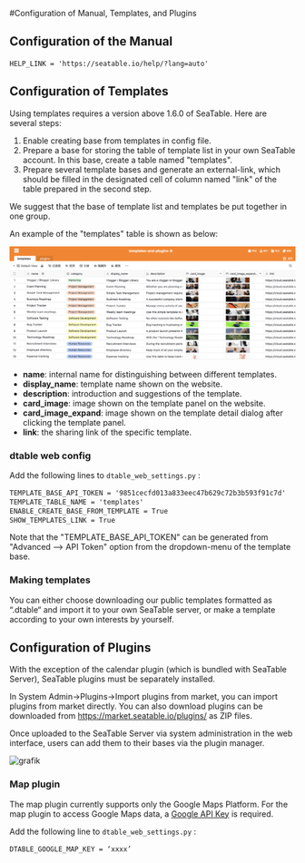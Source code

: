 #Configuration of Manual, Templates, and Plugins

## Configuration of the Manual 

```
HELP_LINK = 'https://seatable.io/help/?lang=auto'

```

## Configuration of Templates

Using templates requires a version above 1.6.0 of SeaTable.  Here are several steps:

1. Enable creating base from templates in config file.
2. Prepare a base for storing the table of template list in your own SeaTable account. In this base, create a table named "templates".
3. Prepare several template bases and generate an external-link, which should be filled in the designated cell of column named "link" of the table prepared in the second step.

We suggest that the base of template list and templates be put together in one group.

An example of the "templates" table is shown as below:

![](../images/auto-upload/image-1609905818016.png)

* **name**: internal name for distinguishing between different templates.
* **display_name**: template name shown on the website.
* **description**: introduction and suggestions of the template.
* **card_image**: image shown on the template panel on the website.
* **card_image_expand**: image shown on the template detail dialog after clicking the template panel.
* **link**: the sharing link of the specific template.

### dtable web config

Add the following lines to `dtable_web_settings.py` :

```
TEMPLATE_BASE_API_TOKEN = '9851cecfd013a833eec47b629c72b3b593f91c7d'  
TEMPLATE_TABLE_NAME = 'templates'
ENABLE_CREATE_BASE_FROM_TEMPLATE = True
SHOW_TEMPLATES_LINK = True

```

Note that the "TEMPLATE_BASE_API_TOKEN" can be generated from "Advanced --> API Token" option from the dropdown-menu of the template base.

### Making templates

You can either choose downloading our public templates formatted as “.dtable“ and import it to your own SeaTable server, or make a template according to your own interests by yourself. 

## Configuration of Plugins

With the exception of the calendar plugin (which is bundled with SeaTable Server), SeaTable plugins must be separately installed.

In System Admin->Plugins->Import plugins from market, you can import plugins from market directly. You can also download plugins can be downloaded from <https://market.seatable.io/plugins/> as ZIP files.

Once uploaded to the SeaTable Server via system administration in the web interface, users can add them to their bases via the plugin manager.

![grafik](https://user-images.githubusercontent.com/41058728/121181052-e0924f80-c861-11eb-930a-e0e13d6ea31e.png)


### Map plugin
The map plugin currently supports only the Google Maps Platform. For the map plugin to access Google Maps data, a <a href="https://developers.google.com/maps/documentation/javascript/get-api-key?hl=de">Google API Key</a> is required.

Add the following line to `dtable_web_settings.py` :

````
DTABLE_GOOGLE_MAP_KEY = ‘xxxx’ 
````

